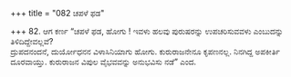 +++
title = "082 ಚಪಳೆ ಫಡ"

+++
82. ಆಗ ಕರ್ಣ “ಚಪಳೆ ಫಡ, ಹೋಗು ! ಇವಳು ಹಲವು ಪುರುಷರನ್ನು ಉಪಚರಿಸುವವಳು ಎಂಬುದನ್ನು ತಿಳಿದಿದ್ದೇವಲ್ಲವೆ?    
ದ್ರುಪದನಂದನೆ, ದುರ್ಯೋಧನನ ವಿಳಾಸಿನಿಯಾಗು ಹೋಗು. ಕುರುರಾಜನೇನೂ ಕೃಪಣನಲ್ಲ. ನಿನಗಿದ್ದ ಅಪಕೀರ್ತಿ ದೂರವಾಯ್ತು. ಕುರುರಾಜನ ವಿಪುಲ ವೈಭವವನ್ನು ಅನುಭವಿಸು ನಡೆ” ಎಂದ.